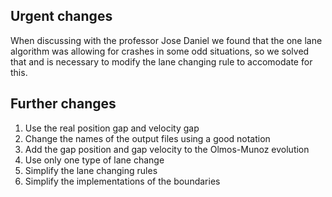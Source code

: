## Urgent changes

When discussing with the professor Jose Daniel we found that the one lane algorithm was allowing for crashes in some odd situations, so we solved that and is necessary to modify the lane changing rule to accomodate for this.

## Further changes

1) Use the real position gap and velocity gap
2) Change the names of the output files using a good notation
3) Add the gap position and gap velocity to the Olmos-Munoz evolution
4) Use only one type of lane change
5) Simplify the lane changing rules
6) Simplify the implementations of the boundaries

